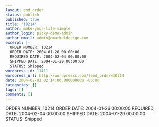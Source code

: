 ```yaml
---
layout: emd_order
status: publish
published: true
title: '10214'
author: make-your-life-simple
author_login: picky-demo-admin
author_email: admin@emarketdesign.com
excerpt: |-
  ORDER NUMBER: 10214
  ORDER DATE: 2004-01-26 00:00:00
  REQUIRED DATE: 2004-02-04 00:00:00
  SHIPPED DATE: 2004-01-29 00:00:00
  STATUS: Shipped
wordpress_id: 11411
wordpress_url: http://wordpressc.com/?emd_order=10214
date: 2004-02-02 02:14:00.000000000 -05:00
categories: []
tags: []
comments: []
---
```

ORDER NUMBER: 10214
ORDER DATE: 2004-01-26 00:00:00
REQUIRED DATE: 2004-02-04 00:00:00
SHIPPED DATE: 2004-01-29 00:00:00
STATUS: Shipped
